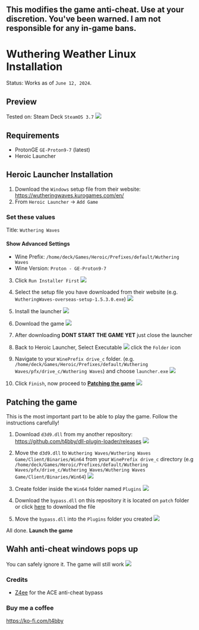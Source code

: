 ## This modifies the game anti-cheat. Use at your discretion. You've been warned. I am not responsible for any in-game bans.

# Wuthering Weather Linux Installation
Status: Works as of `June 12, 2024`.


## Preview
Tested on: Steam Deck `SteamOS 3.7`
![](/assets/works.png)

## Requirements
- ProtonGE `GE-Proton9-7` (latest) 
- Heroic Launcher 

## Heroic Launcher Installation
1. Download the `Windows` setup file from their website:
https://wutheringwaves.kurogames.com/en/
2. From `Heroic Launcher` -> `Add Game`

### Set these values
Title: `Wuthering Waves`
#### Show Advanced Settings
- Wine Prefix: `/home/deck/Games/Heroic/Prefixes/default/Wuthering Waves`
- Wine Version: `Proton - GE-Proton9-7`

3. Click `Run Installer First`
![](/assets/heroic/1.png)

4. Select the setup file you have downloaded from their website (e.g. `WutheringWaves-overseas-setup-1.5.3.0.exe`)
![](/assets/heroic/2.png)
 
5. Install the launcher
![](/assets/heroic/3.png)

6. Download the game
![](/assets/heroic/4.png)

7. After downloading **DONT START THE GAME YET** just close the launcher

8. Back to Heroic Launcher, Select Executable
![](/assets/heroic/1.png) click the `Folder` icon

9. Navigate to your `WinePrefix drive_c` folder. (e.g. `/home/deck/Games/Heroic/Prefixes/default/Wuthering Waves/pfx/drive_c/Wuthering Waves`) and choose `launcher.exe`
![](/assets/heroic/5.png)

10. Click `Finish`, now proceed to [**Patching the game**](#patching-the-game)
![](/assets/heroic/6.png)

## Patching the game
This is the most important part to be able to play the game. Follow the instructions carefully!

1. Download `d3d9.dll` from my another repository: https://github.com/t4bby/dll-plugin-loader/releases
![](/assets/patching/1.png)

2. Move the `d3d9.dll` to `Wuthering Waves/Wuthering Waves Game/Client/Binaries/Win64` from your `WinePrefix drive_c` directory (e.g `/home/deck/Games/Heroic/Prefixes/default/Wuthering Waves/pfx/drive_c/Wuthering Waves/Wuthering Waves Game/Client/Binaries/Win64`)
![](/assets/patching/2.png)

3. Create folder inside the `Win64` folder named `Plugins`
![](/assets/patching/3.png)

4. Download the `bypass.dll` on this repository it is located on `patch` folder or click [here](https://github.com/t4bby/wuthering-waves-linux/raw/main/patch/bypass.dll) to download the file

5. Move the `bypass.dll` into the `Plugins` folder you created
![](/assets/patching/4.png)

All done. **Launch the game**

## Wahh anti-cheat windows pops up
You can safely ignore it. The game will still work
![](/assets/patching/5.png)

### Credits
- [Z4ee](https://github.com/Z4ee) for the ACE anti-cheat bypass

### Buy me a coffee
https://ko-fi.com/t4bby
